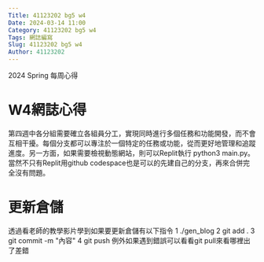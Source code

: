 ```yaml
---
Title: 41123202 bg5 w4
Date: 2024-03-14 11:00
Category: 41123202 bg5 w4
Tags: 網誌編寫
Slug: 41123202 bg5 w4
Author: 41123202
---
```


2024 Spring 每周心得

<!-- PELICAN_END_SUMMARY -->

# W4網誌心得
第四週中各分組需要確立各組員分工，實現同時進行多個任務和功能開發，而不會互相干擾。每個分支都可以專注於一個特定的任務或功能，從而更好地管理和追蹤進度。另一方面，如果需要檢視動態網站，則可以Replit執行 python3 main.py。當然不只有Replit用github codespace也是可以的先建自己的分支，再來合併完全沒有問題。

# 更新倉儲
透過看老師的教學影片學到如果要更新倉儲有以下指令
1 ./gen_blog
2 git add .
3 git commit -m "內容"
4 git push
例外如果遇到錯誤可以看看git pull來看哪裡出了差錯